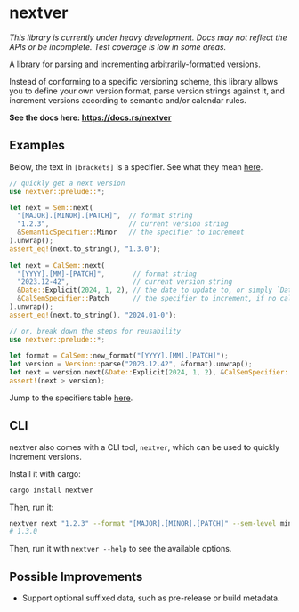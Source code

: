 # nextver

*This library is currently under heavy development. Docs may not reflect the
APIs or be incomplete. Test coverage is low in some areas.*

A library for parsing and incrementing arbitrarily-formatted versions.

Instead of conforming to a specific versioning scheme, this library allows you to define your
own version format, parse version strings against it, and increment versions according to
semantic and/or calendar rules.

**See the docs here: <https://docs.rs/nextver>**

## Examples

Below, the text in `[brackets]` is a specifier. See what they mean [here](https://docs.rs/nextver/#table).

```rust
// quickly get a next version
use nextver::prelude::*;

let next = Sem::next(
  "[MAJOR].[MINOR].[PATCH]",  // format string
  "1.2.3",                    // current version string
  &SemanticSpecifier::Minor   // the specifier to increment
).unwrap();
assert_eq!(next.to_string(), "1.3.0");
 
let next = CalSem::next(
  "[YYYY].[MM]-[PATCH]",       // format string
  "2023.12-42",                // current version string
  &Date::Explicit(2024, 1, 2), // the date to update to, or simply `Date::UtcNow`/`Date::LocalNow`
  &CalSemSpecifier::Patch      // the specifier to increment, if no calendar update would occur
).unwrap();
assert_eq!(next.to_string(), "2024.01-0");
```

```rust
// or, break down the steps for reusability
use nextver::prelude::*;
 
let format = CalSem::new_format("[YYYY].[MM].[PATCH]");
let version = Version::parse("2023.12.42", &format).unwrap();
let next = version.next(&Date::Explicit(2024, 1, 2), &CalSemSpecifier::Patch).unwrap();
assert!(next > version);
```

Jump to the specifiers table [here](struct.Format.html#specifier-table).

## CLI

nextver also comes with a CLI tool, `nextver`, which can be used to quickly increment versions.

Install it with cargo:

```sh
cargo install nextver
```

Then, run it:

```sh
nextver next "1.2.3" --format "[MAJOR].[MINOR].[PATCH]" --sem-level minor
# 1.3.0
```

Then, run it with `nextver --help` to see the available options.

## Possible Improvements

- Support optional suffixed data, such as pre-release or build metadata.

